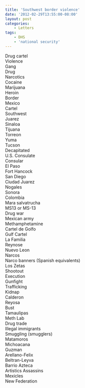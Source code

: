 ```yaml
---
title: 'Southwest border violence'
date: '2012-02-29T13:55:00-08:00'
layout: post
categories:
    - Letters
tags:
    - DHS
    - 'national security'
---
```


Drug cartel  
Violence  
Gang  
Drug  
Narcotics  
Cocaine  
Marijuana  
Heroin  
Border  
Mexico  
Cartel  
Southwest  
Juarez  
Sinaloa  
Tijuana  
Torreon  
Yuma  
Tucson  
Decapitated  
U.S. Consulate  
Consular  
El Paso  
Fort Hancock  
San Diego  
Ciudad Juarez  
Nogales  
Sonora  
Colombia  
Mara salvatrucha  
MS13 or MS-13  
Drug war  
Mexican army  
Methamphetamine  
Cartel de Golfo  
Gulf Cartel  
La Familia  
Reynose  
Nuevo Leon  
Narcos  
Narco banners (Spanish equivalents)  
Los Zetas  
Shootout  
Execution  
Gunfight  
Trafficking  
Kidnap  
Calderon  
Reyosa  
Bust  
Tamaulipas  
Meth Lab  
Drug trade  
Illegal immigrants  
Smuggling (smugglers)  
Matamoros  
Michoacana  
Guzman  
Arellano-Felix  
Beltran-Leyva  
Barrio Azteca  
Artistics Assassins  
Mexicles  
New Federation